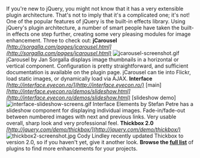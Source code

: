 If you're new to jQuery, you might not know that it has a very
extensible plugin architecture. That's not to imply that it's a
complicated one; it's not! One of the popular features of jQuery is the
built-in effects library. Using jQuery's plugin architecture, a number
of smart people have taken the built-in effects one step further,
creating some very pleasing modules for image enhancement. Three to
check out: **jCarousel**
*[http://sorgalla.com/pages/jcarousel.html](http://sorgalla.com/pages/jcarousel.html)*
![jcarousel-screenshot.gif](http://blog.jquery.com/wp-content/uploads/2006/09/jcarousel-screenshot.gif)
jCarousel by Jan Sorgalla displays image thumbnails in a horizontal or
vertical component. Configuration is pretty straightforward, and
sufficient documentation is available on the plugin page. jCarousel can
tie into Flickr, load static images, or dynamically load via AJAX.
**Interface**
*[http://interface.eyecon.ro/](http://interface.eyecon.ro/)* [main]
*[http://interface.eyecon.ro/demos/slideshow.html](http://interface.eyecon.ro/demos/slideshow.html)*
[slideshow demo]
![interface-slideshow-screens.gif](http://blog.jquery.com/wp-content/uploads/2006/09/interface-slideshow-screens.gif)
Interface Elements by Stefan Petre has a slideshow component for
displaying individual images. Fade-in/fade-out between numbered images
with next and previous links. Very usable overall, sharp look and very
professional feel. **Thickbox 2.0**
*[http://jquery.com/demo/thickbox/](http://jquery.com/demo/thickbox/)*
![thickbox2-screenshot.jpg](http://blog.jquery.com/wp-content/uploads/2006/09/thickbox2-screenshot.jpg)
Cody Lindley recently updated Thickbox to version 2.0, so if you haven't
yet, give it another look. **Browse the [full
list](http://jquery.com/plugins/)** of plugins to find more enhancements
for your projects.
